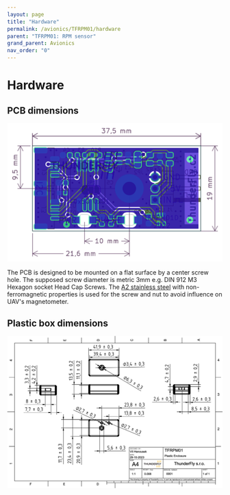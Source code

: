 ```yaml
---
layout: page
title: "Hardware"
permalink: /avionics/TFRPM01/hardware
parent: "TFRPM01: RPM sensor"
grand_parent: Avionics
nav_order: "0"
---
```


# Hardware


## PCB dimensions

![TFRPM01 PCB dimensions](TFRPM01_PCB_dimensions.png)

The PCB is designed to be mounted on a flat surface by a center screw hole. The supposed screw diameter is metric 3mm e.g. DIN 912 M3 Hexagon socket Head Cap Screws. The [A2 stainless steel](https://en.wikipedia.org/wiki/SAE_304_stainless_steel) with non-ferromagnetic properties is used for the screw and nut to avoid influence on UAV's magnetometer. 

## Plastic box dimensions 

[![](TFRPM01-dimensions.svg)](TFRPM01-dimensions.pdf)

